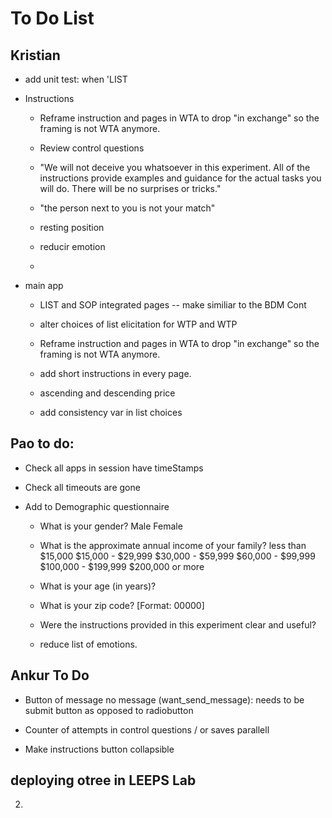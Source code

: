 # To Do List

## Kristian 

* add unit test: when 'LIST 

* Instructions 
    
    * Reframe instruction and pages in WTA to drop "in exchange" so the framing is not WTA anymore. 

    * Review control questions
    
    * "We will not deceive you whatsoever in this experiment. All of the instructions provide examples
    and guidance for the actual tasks you will do. There will be no surprises or tricks."
    
    * "the person next to you is not your match"
    
    * resting position 
    
    * reducir emotion 
    
    * 


 
* main app
    
    * LIST and SOP integrated pages -- make similiar to the BDM Cont

    * alter choices of list elicitation for WTP and WTP 

    * Reframe instruction and pages in WTA to drop "in exchange" so the framing is not WTA anymore. 
         
    * add short instructions in every page. 
        
    * ascending and descending price
     
    * add consistency var in list choices

## Pao to do: 

* Check all apps in session have timeStamps

* Check all timeouts are gone

* Add to Demographic questionnaire  

    - What is your gender?   Male   Female 

    - What is the approximate annual income of your family?
      less than $15,000
      $15,000 - $29,999
      $30,000 - $59,999
      $60,000 - $99,999
      $100,000 - $199,999
      $200,000 or more

    * What is your age (in years)?

    * What is your zip code? [Format: 00000]

    * Were the instructions provided in this experiment clear and useful?
    
    * reduce list of emotions. 
    

## Ankur To Do

* Button of message no message (want_send_message): needs to be submit button as opposed to radiobutton

* Counter of attempts in control questions / or saves parallell 

* Make instructions button collapsible 
    
<!--* additional task.?-->

<!--* "it’s in your best interest to just answer truthfully"-->

<!--* add example in instructions.-->

## deploying otree in LEEPS Lab


2. 
